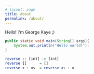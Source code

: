 ```yaml
---
# layout: page
title: About
permalink: /about/
---
```


Hello! I'm George Kaye ;)

```java
public static void main(String[] args){
    System.out.println("Hello world!");
}
```

```haskell
reverse :: [int] -> [int]
reverse []      = []
reverse x : xs  = reverse xs : x
```

